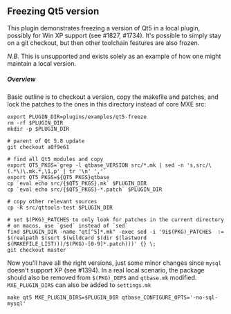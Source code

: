 Freezing Qt5 version
--------------------------------

This plugin demonstrates freezing a version of Qt5 in a local plugin,
possibly for Win XP support (see #1827, #1734). It's possible to simply
stay on a git checkout, but then other toolchain features are also
frozen.

*N.B.* This is unsupported and exists solely as an example of how one
might maintain a local version.

##### Overview

Basic outline is to checkout a version, copy the makefile and patches,
and lock the patches to the ones in this directory instead of core
MXE src:

```
export PLUGIN_DIR=plugins/examples/qt5-freeze
rm -rf $PLUGIN_DIR
mkdir -p $PLUGIN_DIR

# parent of Qt 5.8 update
git checkout a0f9e61

# find all Qt5 modules and copy
export QT5_PKGS=`grep -l qtbase_VERSION src/*.mk | sed -n 's,src/\(.*\)\.mk.*,\1,p' | tr '\n' ','`
export QT5_PKGS=${QT5_PKGS}qtbase
cp `eval echo src/{$QT5_PKGS}.mk` $PLUGIN_DIR
cp `eval echo src/{$QT5_PKGS}-*.patch` $PLUGIN_DIR

# copy other relevant sources
cp -R src/qttools-test $PLUGIN_DIR

# set $(PKG)_PATCHES to only look for patches in the current directory
# on macos, use `gsed` instead of `sed`
find $PLUGIN_DIR -name "qt[^5]*.mk" -exec sed -i '9i$(PKG)_PATCHES  := $(realpath $(sort $(wildcard $(dir $(lastword $(MAKEFILE_LIST)))/$(PKG)-[0-9]*.patch)))' {} \;
git checkout master
```

Now you'll have all the right versions, just some minor changes since
`mysql` doesn't support XP (see #1394). In a real local scenario, the
package should also be removed from `$(PKG)_DEPS` and `qtbase.mk`
modified. `MXE_PLUGIN_DIRS` can also be added to `settings.mk`

```
make qt5 MXE_PLUGIN_DIRS=$PLUGIN_DIR qtbase_CONFIGURE_OPTS='-no-sql-mysql'

```
